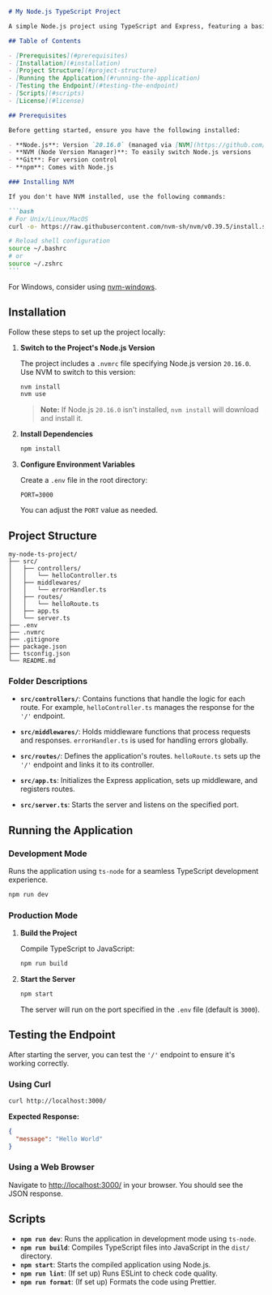 ````markdown
# My Node.js TypeScript Project

A simple Node.js project using TypeScript and Express, featuring a basic `'/'` endpoint that returns `"Hello World"`. This setup follows best practices for scalability and maintainability.

## Table of Contents

- [Prerequisites](#prerequisites)
- [Installation](#installation)
- [Project Structure](#project-structure)
- [Running the Application](#running-the-application)
- [Testing the Endpoint](#testing-the-endpoint)
- [Scripts](#scripts)
- [License](#license)

## Prerequisites

Before getting started, ensure you have the following installed:

- **Node.js**: Version `20.16.0` (managed via [NVM](https://github.com/nvm-sh/nvm))
- **NVM (Node Version Manager)**: To easily switch Node.js versions
- **Git**: For version control
- **npm**: Comes with Node.js

### Installing NVM

If you don't have NVM installed, use the following commands:

```bash
# For Unix/Linux/MacOS
curl -o- https://raw.githubusercontent.com/nvm-sh/nvm/v0.39.5/install.sh | bash

# Reload shell configuration
source ~/.bashrc
# or
source ~/.zshrc
```
````

For Windows, consider using [nvm-windows](https://github.com/coreybutler/nvm-windows).

## Installation

Follow these steps to set up the project locally:

1. **Switch to the Project's Node.js Version**

   The project includes a `.nvmrc` file specifying Node.js version `20.16.0`. Use NVM to switch to this version:

   ```bash
   nvm install
   nvm use
   ```

   > **Note:** If Node.js `20.16.0` isn't installed, `nvm install` will download and install it.

2. **Install Dependencies**

   ```bash
   npm install
   ```

3. **Configure Environment Variables**

   Create a `.env` file in the root directory:

   ```env
   PORT=3000
   ```

   You can adjust the `PORT` value as needed.

## Project Structure

```
my-node-ts-project/
├── src/
│   ├── controllers/
│   │   └── helloController.ts
│   ├── middlewares/
│   │   └── errorHandler.ts
│   ├── routes/
│   │   └── helloRoute.ts
│   ├── app.ts
│   └── server.ts
├── .env
├── .nvmrc
├── .gitignore
├── package.json
├── tsconfig.json
└── README.md
```

### Folder Descriptions

- **`src/controllers/`**: Contains functions that handle the logic for each route. For example, `helloController.ts` manages the response for the `'/'` endpoint.

- **`src/middlewares/`**: Holds middleware functions that process requests and responses. `errorHandler.ts` is used for handling errors globally.

- **`src/routes/`**: Defines the application's routes. `helloRoute.ts` sets up the `'/'` endpoint and links it to its controller.

- **`src/app.ts`**: Initializes the Express application, sets up middleware, and registers routes.

- **`src/server.ts`**: Starts the server and listens on the specified port.

## Running the Application

### Development Mode

Runs the application using `ts-node` for a seamless TypeScript development experience.

```bash
npm run dev
```

### Production Mode

1. **Build the Project**

   Compile TypeScript to JavaScript:

   ```bash
   npm run build
   ```

2. **Start the Server**

   ```bash
   npm start
   ```

   The server will run on the port specified in the `.env` file (default is `3000`).

## Testing the Endpoint

After starting the server, you can test the `'/'` endpoint to ensure it's working correctly.

### Using Curl

```bash
curl http://localhost:3000/
```

**Expected Response:**

```json
{
  "message": "Hello World"
}
```

### Using a Web Browser

Navigate to [http://localhost:3000/](http://localhost:3000/) in your browser. You should see the JSON response.

## Scripts

- **`npm run dev`**: Runs the application in development mode using `ts-node`.
- **`npm run build`**: Compiles TypeScript files into JavaScript in the `dist/` directory.
- **`npm start`**: Starts the compiled application using Node.js.
- **`npm run lint`**: (If set up) Runs ESLint to check code quality.
- **`npm run format`**: (If set up) Formats the code using Prettier.
